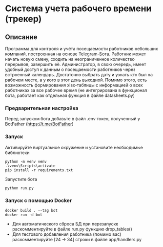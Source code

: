 # Система учета рабочего времени (трекер)
## Описание
Программа для контроля и учёта посещаемости работников небольших компаний, построенная на основе Telegram-Бота.
Работник может начать новую смену, сходить на неограниченное количество перерывов, завершить её. Администратор, в свою очередь, имеет
удобный доступ к данным о посещаемости работников через встроенный календарь. Достаточно выбрать дату и узнать кто был на рабочем месте, а у кого в этот день выходной. Помимо этого, есть возможность формирования xlsx-таблицы с информацией о всех работниках за все рабочее время (не интегрирована в функционал бота, работает как отдельная функция в файле datasheets.py)
### Предварительная настройка
Перед запуском бота добавьте в файл .env токен, полученный у BotFather (https://t.me/BotFather)
### Запуск
Активируйте виртуальное окружение и установите необходимые библиотеки
```
python -m venv venv
.\venv\Scripts\activate
pip install -r requirements.txt
```
Запустите бота
```
python run.py
```
### Запуск с помощью Docker
```
docker build . --tag bot
docker run -d bot
```
* Для автоматического сброса БД при перезапуске раскомментируйте в файле run.py функцию drop_tables()
* Для тестового добавления работника (помимо вас) раскомментируйте [24 -> 34] строки в файле app/handlers.py
